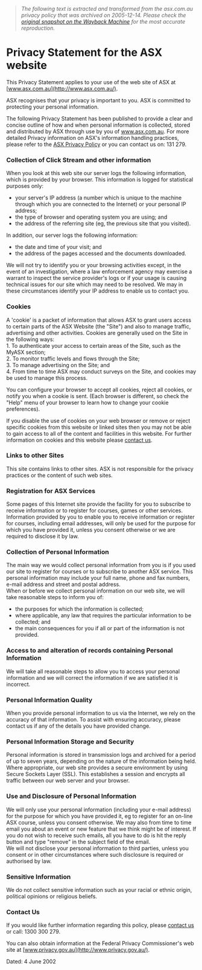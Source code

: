 > *The following text is extracted and transformed from the asx.com.au privacy policy that was archived on 2005-12-14. Please check the [original snapshot on the Wayback Machine](https://web.archive.org/web/20051214114853id_/http%3A//www.asx.com.au/legal/privacy_statement.htm) for the most accurate reproduction.*

# Privacy Statement for the ASX website

This Privacy Statement applies to your use of the web site of ASX at [www.asx.com.au](http://www.asx.com.au/).

ASX recognises that your privacy is important to you. ASX is committed to protecting your personal information.

The following Privacy Statement has been published to provide a clear and concise outline of how and when personal information is collected, stored and distributed by ASX through use by you of www.asx.com.au. For more detailed Privacy information on ASX's information handling practices, please refer to the [ASX Privacy Policy](https://web.archive.org/web/20051214114853id_/http%3A//www.asx.com.au/legal/privacy_summary.htm) or you can contact us on: 131 279.

### **Collection of Click Stream and other information**

When you look at this web site our server logs the following information, which is provided by your browser. This information is logged for statistical purposes only: 

  * your server's IP address (a number which is unique to the machine through which you are connected to the Internet) or your personal IP address; 
  * the type of browser and operating system you are using; and 
  * the address of the referring site (eg, the previous site that you visited). 



In addition, our server logs the following information:

  * the date and time of your visit; and 
  * the address of the pages accessed and the documents downloaded. 



We will not try to identify you or your browsing activities except, in the event of an investigation, where a law enforcement agency may exercise a warrant to inspect the service provider's logs or if your usage is causing technical issues for our site which may need to be resolved. We may in these circumstances identify your IP address to enable us to contact you.

### **Cookies**

A 'cookie' is a packet of information that allows ASX to grant users access to certain parts of the ASX Website (the "Site") and also to manage traffic, advertising and other activities. Cookies are generally used on the Site in the following ways:  
1\. To authenticate your access to certain areas of the Site, such as the MyASX section;  
2\. To monitor traffic levels and flows through the Site;  
3\. To manage advertising on the Site; and  
4\. From time to time ASX may conduct surveys on the Site, and cookies may be used to manage this process.

You can configure your browser to accept all cookies, reject all cookies, or notify you when a cookie is sent. (Each browser is different, so check the "Help" menu of your browser to learn how to change your cookie preferences).

If you disable the use of cookies on your web browser or remove or reject specific cookies from this website or linked sites then you may not be able to gain access to all of the content and facilities in this website. For further information on cookies and this website please [contact us](https://web.archive.org/asx/about/Feedback.jsp).

### **Links to other Sites**

This site contains links to other sites. ASX is not responsible for the privacy practices or the content of such web sites.

### **Registration for ASX Services**

Some pages of this Internet site provide the facility for you to subscribe to receive information or to register for courses, games or other services. Information provided by you to enable you to receive information or register for courses, including email addresses, will only be used for the purpose for which you have provided it, unless you consent otherwise or we are required to disclose it by law.

### **Collection of Personal Information**

The main way we would collect personal information from you is if you used our site to register for courses or to subscribe to another ASX service. This personal information may include your full name, phone and fax numbers, e-mail address and street and postal address.  
When or before we collect personal information on our web site, we will take reasonable steps to inform you of:

  * the purposes for which the information is collected; 
  * where applicable, any law that requires the particular information to be collected; and 
  * the main consequences for you if all or part of the information is not provided. 



### **Access to and alteration of records containing Personal Information**

We will take all reasonable steps to allow you to access your personal information and we will correct the information if we are satisfied it is incorrect.

### **Personal Information Quality**

When you provide personal information to us via the Internet, we rely on the accuracy of that information. To assist with ensuring accuracy, please contact us if any of the details you have provided change.

### **Personal Information Storage and Security**

Personal information is stored in transmission logs and archived for a period of up to seven years, depending on the nature of the information being held.  
Where appropriate, our web site provides a secure environment by using Secure Sockets Layer (SSL). This establishes a session and encrypts all traffic between our web server and your browser.

### **Use and Disclosure of Personal Information**

We will only use your personal information (including your e-mail address) for the purpose for which you have provided it, eg to register for an on-line ASX course, unless you consent otherwise. We may also from time to time email you about an event or new feature that we think might be of interest. If you do not wish to receive such emails, all you have to do is hit the reply button and type "remove" in the subject field of the email.  
We will not disclose your personal information to third parties, unless you consent or in other circumstances where such disclosure is required or authorised by law.

### **Sensitive Information**

We do not collect sensitive information such as your racial or ethnic origin, political opinions or religious beliefs.

### **Contact Us**

If you would like further information regarding this policy, please [contact us](mailto:privacy@asx.com.au) or call: 1300 300 279.

You can also obtain information at the Federal Privacy Commissioner's web site at [www.privacy.gov.au](http://www.privacy.gov.au/).

Dated: 4 June 2002
